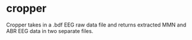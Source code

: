 # cropper
Cropper takes in a .bdf EEG raw data file and returns extracted MMN and ABR EEG data in two separate files. 
